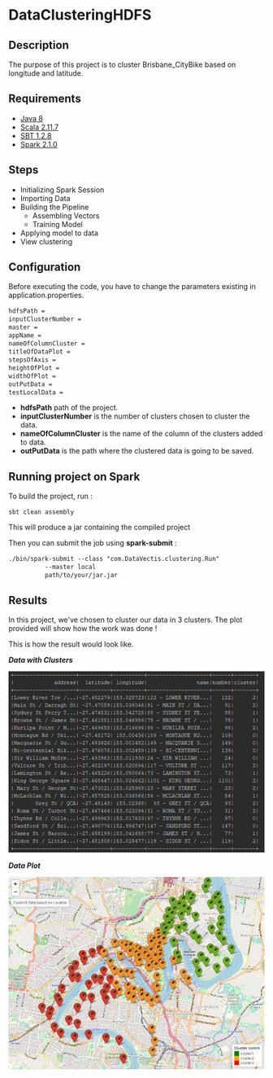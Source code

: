 # DataClusteringHDFS

## Description

The purpose of this project is to cluster Brisbane_CityBike based on longitude and latitude. 

## Requirements

* [Java 8](https://www.java.com/fr/download/faq/java8.xml)
* [Scala 2.11.7](https://www.scala-lang.org/download/2.11.7.html)
* [SBT 1.2.8](https://piccolo.link/sbt-1.2.8.zip)
* [Spark 2.1.0](https://spark.apache.org/releases/spark-release-2-1-0.html)

## Steps

* Initializing Spark Session
* Importing Data
* Building the Pipeline
  * Assembling Vectors
  * Training Model
* Applying model to data
* View clustering

## Configuration

Before executing the code, you have to change the parameters existing in application.properties.

    hdfsPath = 
    inputClusterNumber = 
    master = 
    appName = 
    nameOfColumnCluster = 
    titleOfDataPlot = 
    stepsOfAxis = 
    heightOfPlot = 
    widthOfPlot = 
    outPutData = 
    testLocalData = 

* **hdfsPath** path of the project.
* **inputClusterNumber** is the number of clusters chosen to cluster the data.
* **nameOfColumnCluster** is the name of the column of the clusters added to data.
* **outPutData** is the path where the clustered data is going to be saved.

## Running project on Spark

To build the project, run : 

    sbt clean assembly
    
This will produce a jar containing the compiled project

Then you can submit the job using **spark-submit** :

    ./bin/spark-submit --class "com.DataVectis.clustering.Run"
              --master local 
              path/to/your/jar.jar

## Results

In this project, we've chosen to cluster our data in 3 clusters. The plot provided will show how the work was done ! 

This is how the result would look like.

***Data with Clusters***

![Data Clustered](https://github.com/nackachy/DataClusteringHDFS/blob/master/dataWithClusters.PNG)

***Data Plot***

![Data Plot](https://github.com/nackachy/DataClusteringHDFS/blob/master/Map.png)




